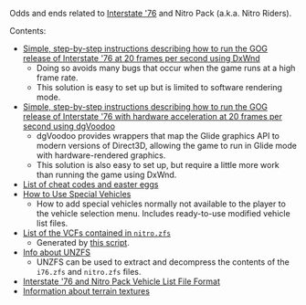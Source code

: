 Odds and ends related to [Interstate '76](https://en.wikipedia.org/wiki/Interstate_%2776) and Nitro Pack (a.k.a. Nitro Riders).

Contents:
* [Simple, step-by-step instructions describing how to run the GOG release of Interstate '76 at 20 frames per second using DxWnd](running-interstate-76-gog-release-using-dxwnd.md)
    * Doing so avoids many bugs that occur when the game runs at a high frame rate.
    * This solution is easy to set up but is limited to software rendering mode.
* [Simple, step-by-step instructions describing how to run the GOG release of Interstate '76 with hardware acceleration at 20 frames per second using dgVoodoo](running-interstate-76-gog-release-using-dgvoodoo.md)
    * dgVoodoo provides wrappers that map the Glide graphics API to modern versions of Direct3D, allowing the game to run in Glide mode with hardware-rendered graphics.
    * This solution is also easy to set up, but require a little more work than running the game using DxWnd.
* [List of cheat codes and easter eggs](cheat-codes-and-easter-eggs.md)
* [How to Use Special Vehicles](how-to-use-special-vehicles.md)
    * How to add special vehicles normally not available to the player to the vehicle selection menu. Includes ready-to-use modified vehicle list files.
* [List of the VCFs contained in `nitro.zfs`](nitro-vcf-list.md)
    * Generated by [this script](scripts/parse-nitro-vcfs.py).
* [Info about UNZFS](unzfs-info.md)
    * UNZFS can be used to extract and decompress the contents of the `i76.zfs` and `nitro.zfs` files.
* [Interstate '76 and Nitro Pack Vehicle List File Format](file-format-vehicle-list.md)
* [Information about terrain textures](terrain-texture-info.md)
